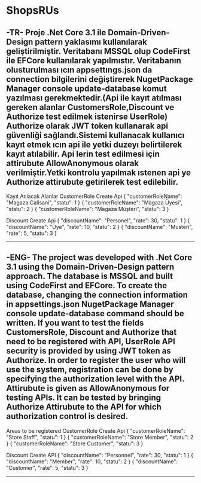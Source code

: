 # ShopsRUs
-TR-
Proje .Net Core 3.1 ile Domain-Driven-Design pattern yaklasımı kullanılarak geliştirilmiştir.
Veritabanı MSSQL olup CodeFirst ile EFCore kullanılarak yapılmıstır.
Veritabanın olusturulması ıcın appsettıngs.json da connection bilgilerini değiştirerek
NugetPackage Manager console update-database komut yazılması gerekmektedir.(Api ile kayıt atılması gereken alanlar CustomersRole,Discount ve Authorize test edilmek istenirse UserRole)
Authorize olarak JWT token kullanarak api güvenliği sağlandı.Sistemi kullanacak kullanıcı kayıt etmek ıcın api ile yetki duzeyı belirtilerek kayıt atılabilir.
Api lerin test edilmesi için attirubute  AllowAnonymous olarak verilmiştir.Yetki kontrolu yapılmak ıstenen api ye Authorize attirubute getirilerek test edilebilir.
--------------------------------------------------------------------------------------------------------------------------------------------------------------------
Kayıt Atılacak Alanlar
CustomerRole Create Api
{
  "customerRoleName": "Magaza Calisani",
  "statu": 1
}
{
  "customerRoleName": "Magaza Üyesi",
  "statu": 2
}
{
  "customerRoleName": "Magaza Müşteri",
  "statu": 3
}

Discount Create Api
{
  "discountName": "Personel",
  "rate": 30,
  "statu": 1
}
{
  "discountName": "Üye",
  "rate": 10,
  "statu": 2
}
{
  "discountName": "Musteri",
  "rate": 5,
  "statu": 3
}


--------------------------------------------------------------------------------------------------------------------------------------------------------------------
-ENG-
The project was developed with .Net Core 3.1 using the Domain-Driven-Design pattern approach.
The database is MSSQL and built using CodeFirst and EFCore.
To create the database, changing the connection information in appsettings.json
NugetPackage Manager console update-database command should be written.
If you want to test the fields CustomersRole, Discount and Authorize that need to be registered with API, UserRole
API security is provided by using JWT token as Authorize. In order to register the user who will use the system, registration can be done by specifying the authorization level with the API.
Attirubute is given as AllowAnonymous for testing APIs. It can be tested by bringing Authorize Attirubute to the API for which authorization control is desired.
--------------------------------------------------------------------------------------------------------------------------------------------------------------------
Areas to be registered
CustomerRole Create Api
{
  "customerRoleName": "Store Staff",
  "statu": 1
}
{
  "customerRoleName": "Store Member",
  "statu": 2
}
{
  "customerRoleName": "Store Customer",
  "statu": 3
}

Discount Create API
{
  "discountName": "Personnel",
  "rate": 30,
  "statu": 1
}
{
  "discountName": "Member",
  "rate": 10,
  "statu": 2
}
{
  "discountName": "Customer",
  "rate": 5,
  "statu": 3
}


--------------------------------------------------------------------------------------------------------------------------------------------------------------------
